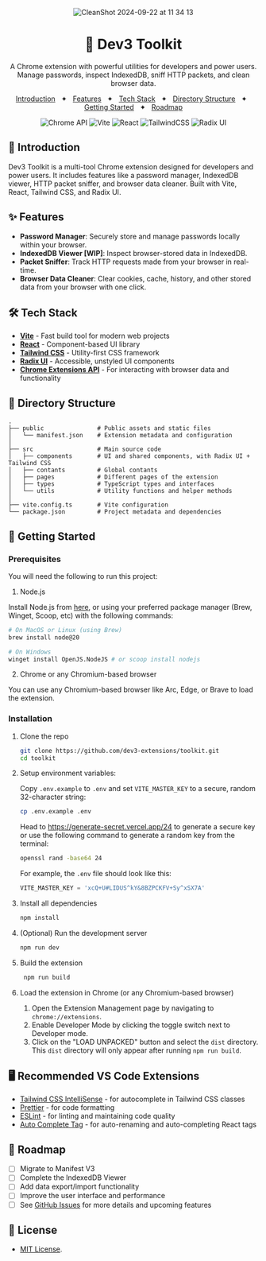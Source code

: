 <div align="center">

![CleanShot 2024-09-22 at 11 34 13](https://github.com/user-attachments/assets/d2151b9b-14c9-45bc-a2a0-ddfa25d2bbca)

# 🚀 Dev3 Toolkit

<p>A Chrome extension with powerful utilities for developers and power users. Manage passwords, inspect IndexedDB, sniff HTTP packets, and clean browser data.</p>

<a href="#-introduction">Introduction</a>
<span>&nbsp;&nbsp;✦&nbsp;&nbsp;</span>
<a href="#-features">Features</a>
<span>&nbsp;&nbsp;✦&nbsp;&nbsp;</span>
<a href="#-tech-stack">Tech Stack</a>
<span>&nbsp;&nbsp;✦&nbsp;&nbsp;</span>
<a href="#-directory-structure">Directory Structure</a>
<span>&nbsp;&nbsp;✦&nbsp;&nbsp;</span>
<a href="#-getting-started">Getting Started</a>
<span>&nbsp;&nbsp;✦&nbsp;&nbsp;</span>
<a href="#-roadmap">Roadmap</a>

![Chrome API](https://img.shields.io/badge/Chrome%20Extension-black?style=for-the-badge&logo=ChromeWebStore&logoColor=EAB300)
![Vite](https://img.shields.io/badge/vite-black?style=for-the-badge&logo=vite&logoColor=%23646CFF.svg)
![React](https://img.shields.io/badge/react-black?style=for-the-badge&logo=react&logoColor=%2361DAFB)
![TailwindCSS](https://img.shields.io/badge/tailwind-black?style=for-the-badge&logo=tailwind-css&logoColor=2338B2AC)
![Radix UI](https://img.shields.io/badge/Radix%20UI-black?style=for-the-badge&logo=radix-ui&logoColor=white)

</div>

## 📝 Introduction

Dev3 Toolkit is a multi-tool Chrome extension designed for developers and power users. It includes features like a password manager, IndexedDB viewer, HTTP packet sniffer, and browser data cleaner. Built with Vite, React, Tailwind CSS, and Radix UI.

## ✨ Features

- **Password Manager**: Securely store and manage passwords locally within your browser.
- **IndexedDB Viewer [WIP]**: Inspect browser-stored data in IndexedDB.
- **Packet Sniffer**: Track HTTP requests made from your browser in real-time.
- **Browser Data Cleaner**: Clear cookies, cache, history, and other stored data from your browser with one click.

## 🛠️ Tech Stack

- **[Vite](https://vitejs.dev/)** - Fast build tool for modern web projects
- **[React](https://react.dev/)** - Component-based UI library
- **[Tailwind CSS](https://tailwindcss.com/)** - Utility-first CSS framework
- **[Radix UI](https://radix-ui.com/primitives/)** - Accessible, unstyled UI components
- **[Chrome Extensions API](https://developer.chrome.com/docs/extensions/reference/api)** - For interacting with browser data and functionality

## 📂 Directory Structure

```
.
├── public               # Public assets and static files
│   └── manifest.json    # Extension metadata and configuration
│
├── src                  # Main source code
│   ├── components       # UI and shared components, with Radix UI + Tailwind CSS
│   ├── contants         # Global contants
│   ├── pages            # Different pages of the extension
│   ├── types            # TypeScript types and interfaces
│   └── utils            # Utility functions and helper methods
│
├── vite.config.ts       # Vite configuration
└── package.json         # Project metadata and dependencies
```

## 🚀 Getting Started

### Prerequisites

You will need the following to run this project:

1. Node.js

Install Node.js from [here](https://nodejs.org/en/download/), or using your preferred package manager (Brew, Winget, Scoop, etc) with the following commands:

```sh
# On MacOS or Linux (using Brew)
brew install node@20

# On Windows
winget install OpenJS.NodeJS # or scoop install nodejs
```

2. Chrome or any Chromium-based browser

You can use any Chromium-based browser like Arc, Edge, or Brave to load the extension.

### Installation

1. Clone the repo

   ```sh
   git clone https://github.com/dev3-extensions/toolkit.git
   cd toolkit
   ```

2. Setup environment variables:

   Copy `.env.example` to `.env` and set `VITE_MASTER_KEY` to a secure, random 32-character string:

   ```sh
   cp .env.example .env
   ```

   Head to https://generate-secret.vercel.app/24 to generate a secure key or use the following command to generate a random key from the terminal:

   ```sh
   openssl rand -base64 24
   ```

   For example, the `.env` file should look like this:

   ```ts
   VITE_MASTER_KEY = 'xcQ+U#LIDUS^kY&8BZPCKFV+Sy^xSX7A'
   ```

3. Install all dependencies

   ```sh
   npm install
   ```

4. (Optional) Run the development server

   ```sh
   npm run dev
   ```

5. Build the extension

   ```sh
    npm run build
   ```

6. Load the extension in Chrome (or any Chromium-based browser)

   1. Open the Extension Management page by navigating to `chrome://extensions`.
   2. Enable Developer Mode by clicking the toggle switch next to Developer mode.
   3. Click on the "LOAD UNPACKED" button and select the `dist` directory. This `dist` directory will only appear after running `npm run build`.

## 🖥️ Recommended VS Code Extensions

- [Tailwind CSS IntelliSense](https://marketplace.visualstudio.com/items?itemName=bradlc.vscode-tailwindcss) - for autocomplete in Tailwind CSS classes
- [Prettier](https://marketplace.visualstudio.com/items?itemName=esbenp.prettier-vscode) - for code formatting
- [ESLint](https://marketplace.visualstudio.com/items?itemName=dbaeumer.vscode-eslint) - for linting and maintaining code quality
- [Auto Complete Tag](https://marketplace.visualstudio.com/items?itemName=formulahendry.auto-complete-tag) - for auto-renaming and auto-completing React tags

## 🎯 Roadmap

- [ ] Migrate to Manifest V3
- [ ] Complete the IndexedDB Viewer
- [ ] Add data export/import functionality
- [ ] Improve the user interface and performance
- [ ] See [GitHub Issues](https://github.com/dev3-extensions/toolkit/issues?q=sort:updated-desc+is:issue+is:open) for more details and upcoming features

## 🔑 License

- [MIT License](https://github.com/dev3-extensions/toolkit/blob/main/LICENSE).
